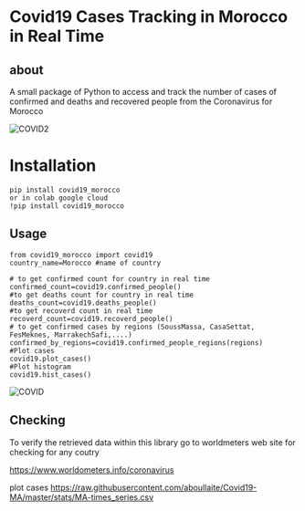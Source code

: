 # Covid19 Cases Tracking in Morocco in Real Time 

## about

A small package of Python to access and track the number of cases of confirmed and deaths and  recovered people
from the Coronavirus for Morocco

![COVID2](https://user-images.githubusercontent.com/28219393/78923704-50138000-7aa1-11ea-9acb-c7247cd595a8.JPG)

# Installation

```
pip install covid19_morocco
or in colab google cloud
!pip install covid19_morocco
```

## Usage

```
from covid19_morocco import covid19
country_name=Morocco #name of country 
```

```
# to get confirmed count for country in real time
confirmed_count=covid19.confirmed_people()
#to get deaths count for country in real time 
deaths_count=covid19.deaths_people()
#to get recoverd count in real time 
recoverd_count=covid19.recoverd_people()
# to get confirmed cases by regions (SoussMassa, CasaSettat, FesMeknes, MarrakechSafi,....)
confirmed_by_regions=covid19.confirmed_people_regions(regions)
#Plot cases 
covid19.plot_cases()
#Plot histogram
covid19.hist_cases()
```

![COVID](https://user-images.githubusercontent.com/28219393/78923684-4a1d9f00-7aa1-11ea-988f-f1e310e8f934.JPG)

## Checking

To verify the retrieved data within this library
go to worldmeters web site for checking for any coutry

https://www.worldometers.info/coronavirus

plot cases
https://raw.githubusercontent.com/aboullaite/Covid19-MA/master/stats/MA-times_series.csv





 

